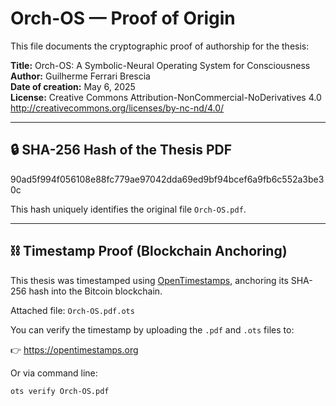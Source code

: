 # Orch-OS — Proof of Origin

This file documents the cryptographic proof of authorship for the thesis:

**Title:** Orch-OS: A Symbolic-Neural Operating System for Consciousness  
**Author:** Guilherme Ferrari Brescia  
**Date of creation:** May 6, 2025  
**License:** Creative Commons Attribution-NonCommercial-NoDerivatives 4.0  
<http://creativecommons.org/licenses/by-nc-nd/4.0/>

---

## 🔒 SHA-256 Hash of the Thesis PDF

90ad5f994f056108e88fc779ae97042dda69ed9bf94bcef6a9fb6c552a3be30c

This hash uniquely identifies the original file `Orch-OS.pdf`.

---

## ⛓️ Timestamp Proof (Blockchain Anchoring)

This thesis was timestamped using [OpenTimestamps](https://opentimestamps.org), anchoring its SHA-256 hash into the Bitcoin blockchain.

Attached file: `Orch-OS.pdf.ots`

You can verify the timestamp by uploading the `.pdf` and `.ots` files to:

👉 https://opentimestamps.org

Or via command line:

```bash
ots verify Orch-OS.pdf
```

